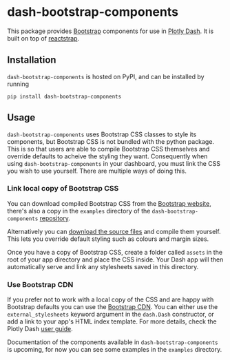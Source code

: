 # dash-bootstrap-components

This package provides [Bootstrap][bs-homepage] components for use in [Plotly Dash][dash-homepage]. It is built on top of [reactstrap][reactstrap-homepage].

## Installation

`dash-bootstrap-components` is hosted on PyPI, and can be installed by running

```
pip install dash-bootstrap-components
```

## Usage

`dash-bootstrap-components` uses Bootstrap CSS classes to style its components, but Bootstrap CSS is not bundled with the python package. This is so that users are able to compile Bootstrap CSS themselves and override defaults to acheive the styling they want. Consequently when using `dash-bootstrap-components` in your dashboard, you must link the CSS you wish to use yourself. There are multiple ways of doing this.

### Link local copy of Bootstrap CSS

You can download compiled Bootstrap CSS from the [Bootstrap website][bs-download], there's also a copy in the `examples` directory of the `dash-bootstrap-components` [repository][dbc-repo].

Alternatively you can [download the source files][bs-source] and compile them yourself. This lets you override default styling such as colours and margin sizes.

Once you have a copy of Bootstrap CSS, create a folder called `assets` in the root of your app directory and place the CSS inside. Your Dash app will then automatically serve and link any stylesheets saved in this directory.

### Use Bootstrap CDN

If you prefer not to work with a local copy of the CSS and are happy with Bootstrap defaults you can use the [Bootstrap CDN][bs-cdn]. You can either use the `external_stylesheets` keyword argument in the `dash.Dash` constructor, or add a link to your app's HTML index template. For more details, check the Plotly Dash [user guide][dash-ext-res].

Documentation of the components available in `dash-bootstrap-components` is upcoming, for now you can see some examples in the `examples` directory.

[dash-homepage]: https://dash.plot.ly/
[dash-ext-res]: https://dash.plot.ly/external-resources
[bs-homepage]: https://getbootstrap.com/
[bs-download]: https://getbootstrap.com/docs/4.1/getting-started/download/
[bs-source]: https://getbootstrap.com/docs/4.1/getting-started/download/#source-files
[bs-cdn]: https://getbootstrap.com/docs/4.1/getting-started/download/#bootstrapcdn
[dbc-repo]: https://github.com/ASIDataScience/dash-bootstrap-components
[reactstrap-homepage]: https://reactstrap.github.io/
